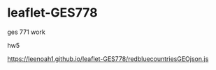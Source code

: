 # leaflet-GES778
ges 771 work

hw5

https://leenoah1.github.io/leaflet-GES778/redbluecountriesGEOjson.js
